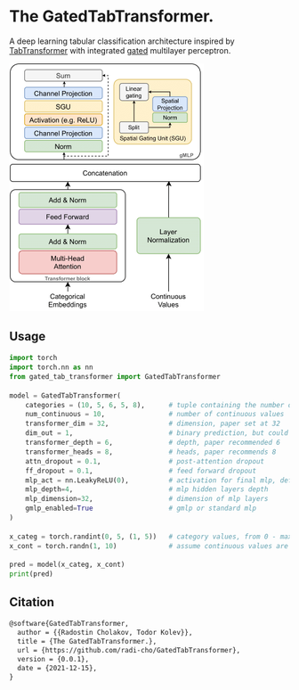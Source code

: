 # The GatedTabTransformer.

A deep learning tabular classification architecture inspired by [TabTransformer](https://arxiv.org/abs/2012.06678) with integrated [gated](https://arxiv.org/abs/2105.08050) multilayer perceptron.

<img alt="Architecture" src="./paper/media/GatedTabTransformer-architecture.png" width="350px"></img>

## Usage

```python
import torch
import torch.nn as nn
from gated_tab_transformer import GatedTabTransformer

model = GatedTabTransformer(
    categories = (10, 5, 6, 5, 8),      # tuple containing the number of unique values within each category
    num_continuous = 10,                # number of continuous values
    transformer_dim = 32,               # dimension, paper set at 32
    dim_out = 1,                        # binary prediction, but could be anything
    transformer_depth = 6,              # depth, paper recommended 6
    transformer_heads = 8,              # heads, paper recommends 8
    attn_dropout = 0.1,                 # post-attention dropout
    ff_dropout = 0.1,                   # feed forward dropout
    mlp_act = nn.LeakyReLU(0),          # activation for final mlp, defaults to relu, but could be anything else (selu, etc.)
    mlp_depth=4,                        # mlp hidden layers depth
    mlp_dimension=32,                   # dimension of mlp layers
    gmlp_enabled=True                   # gmlp or standard mlp
)

x_categ = torch.randint(0, 5, (1, 5))   # category values, from 0 - max number of categories, in the order as passed into the constructor above
x_cont = torch.randn(1, 10)             # assume continuous values are already normalized individually

pred = model(x_categ, x_cont)
print(pred)
```

## Citation

```
@software{GatedTabTransformer,
  author = {{Radostin Cholakov, Todor Kolev}},
  title = {The GatedTabTransformer.},
  url = {https://github.com/radi-cho/GatedTabTransformer},
  version = {0.0.1},
  date = {2021-12-15},
}
```
